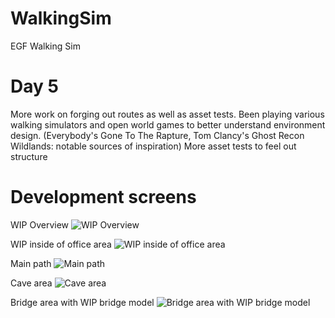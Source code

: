 # WalkingSim
EGF Walking Sim


# Day 5
More work on forging out routes as well as asset tests. Been playing various walking simulators and open world games to better understand environment design. (Everybody's Gone To The Rapture, Tom Clancy's Ghost Recon Wildlands: notable sources of inspiration)
More asset tests to feel out structure

# Development screens

WIP Overview
![WIP Overview](https://i.imgur.com/0u56wVv.png)

WIP inside of office area
![WIP inside of office area](https://i.imgur.com/f8lRUX8.png)

Main path 
![Main path ](https://i.imgur.com/NorJ1kx.png)

Cave area
![Cave area](https://i.imgur.com/41BWjNI.png)

Bridge area with WIP bridge model
![Bridge area with WIP bridge model](https://i.imgur.com/394q0uu.png)
